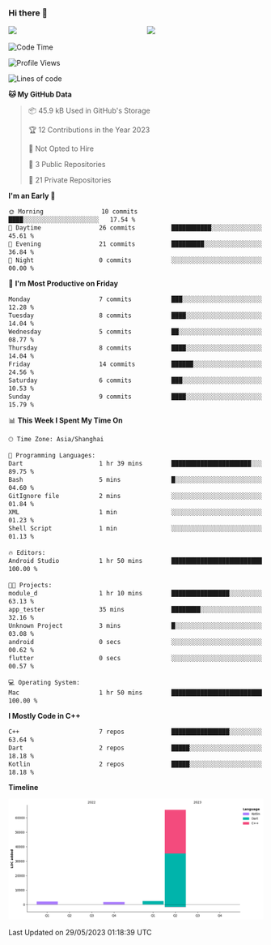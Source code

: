 ### Hi there 👋

![](https://metrics.lecoq.io/itaowu?template=classic&config.timezone=Asia%2FShanghai)
<img align='right' src="https://media.giphy.com/media/M9gbBd9nbDrOTu1Mqx/giphy.gif" width="230">

<!--START_SECTION:waka-->
![Code Time](http://img.shields.io/badge/Code%20Time-2%20hrs%2014%20mins-blue)

![Profile Views](http://img.shields.io/badge/Profile%20Views-187-blue)

![Lines of code](https://img.shields.io/badge/From%20Hello%20World%20I%27ve%20Written-71.2%20thousand%20lines%20of%20code-blue)

**🐱 My GitHub Data** 

> 📦 45.9 kB Used in GitHub's Storage 
 > 
> 🏆 12 Contributions in the Year 2023
 > 
> 🚫 Not Opted to Hire
 > 
> 📜 3 Public Repositories 
 > 
> 🔑 21 Private Repositories 
 > 
**I'm an Early 🐤** 

```text
🌞 Morning                10 commits          ████░░░░░░░░░░░░░░░░░░░░░   17.54 % 
🌆 Daytime                26 commits          ███████████░░░░░░░░░░░░░░   45.61 % 
🌃 Evening                21 commits          █████████░░░░░░░░░░░░░░░░   36.84 % 
🌙 Night                  0 commits           ░░░░░░░░░░░░░░░░░░░░░░░░░   00.00 % 
```
📅 **I'm Most Productive on Friday** 

```text
Monday                   7 commits           ███░░░░░░░░░░░░░░░░░░░░░░   12.28 % 
Tuesday                  8 commits           ████░░░░░░░░░░░░░░░░░░░░░   14.04 % 
Wednesday                5 commits           ██░░░░░░░░░░░░░░░░░░░░░░░   08.77 % 
Thursday                 8 commits           ████░░░░░░░░░░░░░░░░░░░░░   14.04 % 
Friday                   14 commits          ██████░░░░░░░░░░░░░░░░░░░   24.56 % 
Saturday                 6 commits           ███░░░░░░░░░░░░░░░░░░░░░░   10.53 % 
Sunday                   9 commits           ████░░░░░░░░░░░░░░░░░░░░░   15.79 % 
```


📊 **This Week I Spent My Time On** 

```text
🕑︎ Time Zone: Asia/Shanghai

💬 Programming Languages: 
Dart                     1 hr 39 mins        ██████████████████████░░░   89.75 % 
Bash                     5 mins              █░░░░░░░░░░░░░░░░░░░░░░░░   04.60 % 
GitIgnore file           2 mins              ░░░░░░░░░░░░░░░░░░░░░░░░░   01.84 % 
XML                      1 min               ░░░░░░░░░░░░░░░░░░░░░░░░░   01.23 % 
Shell Script             1 min               ░░░░░░░░░░░░░░░░░░░░░░░░░   01.13 % 

🔥 Editors: 
Android Studio           1 hr 50 mins        █████████████████████████   100.00 % 

🐱‍💻 Projects: 
module_d                 1 hr 10 mins        ████████████████░░░░░░░░░   63.13 % 
app_tester               35 mins             ████████░░░░░░░░░░░░░░░░░   32.16 % 
Unknown Project          3 mins              █░░░░░░░░░░░░░░░░░░░░░░░░   03.08 % 
android                  0 secs              ░░░░░░░░░░░░░░░░░░░░░░░░░   00.62 % 
flutter                  0 secs              ░░░░░░░░░░░░░░░░░░░░░░░░░   00.57 % 

💻 Operating System: 
Mac                      1 hr 50 mins        █████████████████████████   100.00 % 
```

**I Mostly Code in C++** 

```text
C++                      7 repos             ████████████████░░░░░░░░░   63.64 % 
Dart                     2 repos             █████░░░░░░░░░░░░░░░░░░░░   18.18 % 
Kotlin                   2 repos             █████░░░░░░░░░░░░░░░░░░░░   18.18 % 
```



**Timeline**

![Lines of Code chart](https://raw.githubusercontent.com/itaowu/itaowu/main/assets/bar_graph.png)


 Last Updated on 29/05/2023 01:18:39 UTC
<!--END_SECTION:waka-->

<!--
**itaowu/itaowu** is a ✨ _special_ ✨ repository because its `README.md` (this file) appears on your GitHub profile.

Here are some ideas to get you started:

- 🔭 I’m currently working on ...
- 🌱 I’m currently learning ...
- 👯 I’m looking to collaborate on ...
- 🤔 I’m looking for help with ...
- 💬 Ask me about ...
- 📫 How to reach me: ...
- 😄 Pronouns: ...
- ⚡ Fun fact: ...
-->
